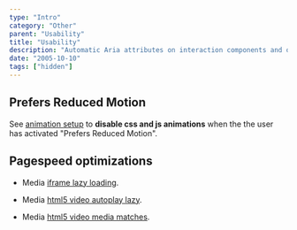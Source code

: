 ```yaml
---
type: "Intro"
category: "Other"
parent: "Usability"
title: "Usability"
description: "Automatic Aria attributes on interaction components and other SEO and usability optimizations."
date: "2005-10-10"
tags: ["hidden"]
---
```


## Prefers Reduced Motion

See [animation setup](/components/animation#setup) to **disable css and js animations** when the the user has activated "Prefers Reduced Motion".

## Pagespeed optimizations

- Media [iframe lazy loading](/components/media/addon#iframe-lazy).

- Media [html5 video autoplay lazy](/components/media/addon#video-autoplay-lazy).

- Media [html5 video media matches](/components/media/addon#video-matches).
